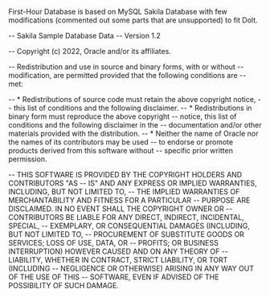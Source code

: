 First-Hour Database is based on MySQL Sakila Database with few modifications (commented out some parts that are unsupported) to fit Dolt.

-- Sakila Sample Database Data
-- Version 1.2


-- Copyright (c) 2022, Oracle and/or its affiliates.

-- Redistribution and use in source and binary forms, with or without
-- modification, are permitted provided that the following conditions are
-- met:

-- * Redistributions of source code must retain the above copyright notice,
--   this list of conditions and the following disclaimer.
-- * Redistributions in binary form must reproduce the above copyright
--   notice, this list of conditions and the following disclaimer in the
--   documentation and/or other materials provided with the distribution.
-- * Neither the name of Oracle nor the names of its contributors may be used
--   to endorse or promote products derived from this software without
--   specific prior written permission.

-- THIS SOFTWARE IS PROVIDED BY THE COPYRIGHT HOLDERS AND CONTRIBUTORS "AS
-- IS" AND ANY EXPRESS OR IMPLIED WARRANTIES, INCLUDING, BUT NOT LIMITED TO,
-- THE IMPLIED WARRANTIES OF MERCHANTABILITY AND FITNESS FOR A PARTICULAR
-- PURPOSE ARE DISCLAIMED. IN NO EVENT SHALL THE COPYRIGHT OWNER OR
-- CONTRIBUTORS BE LIABLE FOR ANY DIRECT, INDIRECT, INCIDENTAL, SPECIAL,
-- EXEMPLARY, OR CONSEQUENTIAL DAMAGES (INCLUDING, BUT NOT LIMITED TO,
-- PROCUREMENT OF SUBSTITUTE GOODS OR SERVICES; LOSS OF USE, DATA, OR
-- PROFITS; OR BUSINESS INTERRUPTION) HOWEVER CAUSED AND ON ANY THEORY OF
-- LIABILITY, WHETHER IN CONTRACT, STRICT LIABILITY, OR TORT (INCLUDING
-- NEGLIGENCE OR OTHERWISE) ARISING IN ANY WAY OUT OF THE USE OF THIS
-- SOFTWARE, EVEN IF ADVISED OF THE POSSIBILITY OF SUCH DAMAGE.
